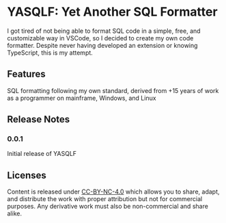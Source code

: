 # YASQLF: Yet Another SQL Formatter

I got tired of not being able to format SQL code in a simple, free, and customizable way in VSCode, so I decided to create my own code formatter.
Despite never having developed an extension or knowing TypeScript, this is my attempt.

## Features

SQL formatting following my own standard, derived from +15 years of work as a programmer on mainframe, Windows, and Linux

## Release Notes

### 0.0.1
Initial release of YASQLF

## Licenses

Content is released under [CC-BY-NC-4.0](https://creativecommons.org/licenses/by-nc/4.0/) which allows you to share, adapt, and distribute the work with proper attribution but not for commercial purposes. Any derivative work must also be non-commercial and share alike.